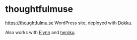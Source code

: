 # thoughtfulmuse

https://thoughtfulmu.se WordPress site, deployed with [Dokku](http://dokku.viewdocs.io/dokku/).

Also works with [Flynn](https://flynn.io/) and [heroku](https://www.heroku.com/).
